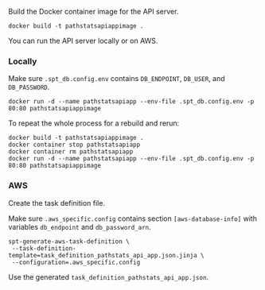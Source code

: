 Build the Docker container image for the API server.

```
docker build -t pathstatsapiappimage .
```

You can run the API server locally or on AWS.

### Locally
Make sure `.spt_db.config.env` contains `DB_ENDPOINT`, `DB_USER`, and `DB_PASSWORD`.

```
docker run -d --name pathstatsapiapp --env-file .spt_db.config.env -p 80:80 pathstatsapiappimage
```

To repeat the whole process for a rebuild and rerun:
```
docker build -t pathstatsapiappimage .
docker container stop pathstatsapiapp
docker container rm pathstatsapiapp
docker run -d --name pathstatsapiapp --env-file .spt_db.config.env -p 80:80 pathstatsapiappimage
```

### AWS
Create the task definition file.

Make sure `.aws_specific.config` contains section `[aws-database-info]` with variables `db_endpoint` and `db_password_arn`.
```
spt-generate-aws-task-definition \
 --task-definition-template=task_definition_pathstats_api_app.json.jinja \
 --configuration=.aws_specific.config
```

Use the generated `task_definition_pathstats_api_app.json`.
